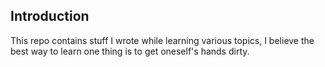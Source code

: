 ## Introduction

This repo contains stuff I wrote while learning various topics, I believe the best way to learn one thing is to get oneself's hands dirty.
